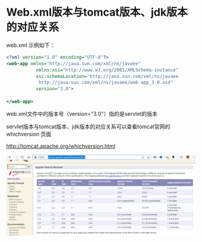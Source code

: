 # Web.xml版本与tomcat版本、jdk版本的对应关系


web.xml 示例如下：

```xml
<?xml version="1.0" encoding="UTF-8"?>
<web-app xmlns="http://java.sun.com/xml/ns/javaee"
           xmlns:xsi="http://www.w3.org/2001/XMLSchema-instance"
           xsi:schemaLocation="http://java.sun.com/xml/ns/javaee
            http://java.sun.com/xml/ns/javaee/web-app_3_0.xsd"
           version="3.0">

</web-app>
```

web.xml文件中的版本号（version="3.0"）指的是servlet的版本

servlet版本与tomcat版本、jdk版本的对应关系可以查看tomcat官网的 whichversion 页面

http://tomcat.apache.org/whichversion.html

![tomcat-whichversion](/images/20210125-tomcat-whichversion.png)  

